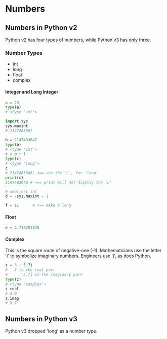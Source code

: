 # Numbers

## Numbers in Python v2

Python v2 has four types of numbers, while Python v3 has only three.

### Number Types

* int
* long
* float
* complex

#### Integer and Long Integer

```python
a = 28
type(a)
# <type 'int'>
```

```python
import sys
sys.maxint
# 2147483647

b = 2147483647
type(b)
# <type 'int'>
c = b + 1
type(c)
# <type 'long'>
c
# 2147483648L <== see the 'L', for 'long'
print(c)
2147483648 # <== print will not display the 'L'
```

```python
# smallest int
d = -sys.maxint - 1
```

```python
f = 1L      # <== make a long
```

#### Float

```python
e = 2.718281828
```

#### Complex

This is the square route of negative-one (-1). Mathematicians use the letter
'i' to symbolize imaginary numbers. Engineers use 'j', as does Python.

```python
z = 3 + 5.7j
#   3 is the real part
#       5.7j is the imaginary part
type(z)
# <type 'complex'>
z.real
# 3.0
z.imag
# 5.7
```

## Numbers in Python v3

Python v3 dropped 'long' as a number type.
